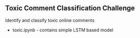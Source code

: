 ## Toxic Comment Classification Challenge

Identify and classify toxic online comments

- toxic.ipynb - contains simple LSTM based model
